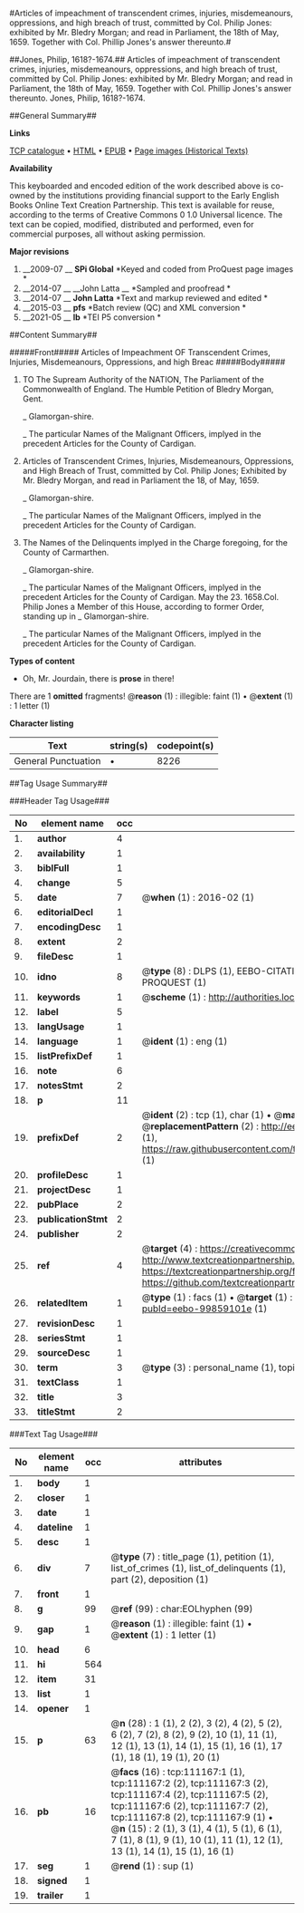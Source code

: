 #Articles of impeachment of transcendent crimes, injuries, misdemeanours, oppressions, and high breach of trust, committed by Col. Philip Jones: exhibited by Mr. Bledry Morgan; and read in Parliament, the 18th of May, 1659. Together with Col. Phillip Jones's answer thereunto.#

##Jones, Philip, 1618?-1674.##
Articles of impeachment of transcendent crimes, injuries, misdemeanours, oppressions, and high breach of trust, committed by Col. Philip Jones: exhibited by Mr. Bledry Morgan; and read in Parliament, the 18th of May, 1659. Together with Col. Phillip Jones's answer thereunto.
Jones, Philip, 1618?-1674.

##General Summary##

**Links**

[TCP catalogue](http://www.ota.ox.ac.uk/tcp/)  • 
[HTML](http://tei.it.ox.ac.uk/tcp/Texts-HTML/free/A75/A75667.html)  • 
[EPUB](http://tei.it.ox.ac.uk/tcp/Texts-EPUB/free/A75/A75667.epub) • 
[Page images (Historical Texts)](https://historicaltexts.jisc.ac.uk/eebo-99859101e)

**Availability**

This keyboarded and encoded edition of the work described above is co-owned by the
    institutions providing financial support to the Early English Books Online Text Creation
    Partnership. This text is available for reuse, according to the terms of  Creative Commons 0 1.0 Universal
    licence. The text can be copied, modified, distributed and performed, even for commercial
    purposes, all without asking permission.

**Major revisions**

1. __2009-07 __ __SPi Global__ *Keyed and coded from ProQuest page images *
1. __2014-07 __ __John Latta __ *Sampled and proofread *
1. __2014-07 __ __John Latta__ *Text and markup reviewed and edited *
1. __2015-03 __ __pfs__ *Batch review (QC) and XML conversion *
1. __2021-05 __ __lb__ *TEI P5 conversion *

##Content Summary##

#####Front#####
Articles of Impeachment OF Transcendent Crimes, Injuries, Misdemeanours, Oppressions, and high Breac
#####Body#####

1. TO The Supream Authority of the NATION, The Parliament of the Commonwealth of England. The Humble Petition of Bledry Morgan, Gent.

    _ Glamorgan-shire.

    _ The particular Names of the Malignant Officers, implyed in the precedent Articles for the County of Cardigan.

1. Articles of Transcendent Crimes, Injuries, Misdemeanours, Oppressions, and High Breach of Trust, committed by Col. Philip Jones; Exhibited by Mr. Bledry Morgan, and read in Parliament the 18, of May, 1659.

    _ Glamorgan-shire.

    _ The particular Names of the Malignant Officers, implyed in the precedent Articles for the County of Cardigan.

1. The Names of the Delinquents implyed in the Charge foregoing, for the County of Carmarthen.

    _ Glamorgan-shire.

    _ The particular Names of the Malignant Officers, implyed in the precedent Articles for the County of Cardigan.
May the 23. 1658.Col. Philip Jones a Member of this House, according to former Order, standing up in
    _ Glamorgan-shire.

    _ The particular Names of the Malignant Officers, implyed in the precedent Articles for the County of Cardigan.

**Types of content**

  * Oh, Mr. Jourdain, there is **prose** in there!

There are 1 **omitted** fragments! 
 @__reason__ (1) : illegible: faint (1)  •  @__extent__ (1) : 1 letter (1)

**Character listing**


|Text|string(s)|codepoint(s)|
|---|---|---|
|General Punctuation|•|8226|

##Tag Usage Summary##

###Header Tag Usage###

|No|element name|occ|attributes|
|---|---|---|---|
|1.|__author__|4||
|2.|__availability__|1||
|3.|__biblFull__|1||
|4.|__change__|5||
|5.|__date__|7| @__when__ (1) : 2016-02 (1)|
|6.|__editorialDecl__|1||
|7.|__encodingDesc__|1||
|8.|__extent__|2||
|9.|__fileDesc__|1||
|10.|__idno__|8| @__type__ (8) : DLPS (1), EEBO-CITATION (1), VID (1), EEBO-PROQUEST (1), STC (3), PROQUEST (1)|
|11.|__keywords__|1| @__scheme__ (1) : http://authorities.loc.gov/ (1)|
|12.|__label__|5||
|13.|__langUsage__|1||
|14.|__language__|1| @__ident__ (1) : eng (1)|
|15.|__listPrefixDef__|1||
|16.|__note__|6||
|17.|__notesStmt__|2||
|18.|__p__|11||
|19.|__prefixDef__|2| @__ident__ (2) : tcp (1), char (1)  •  @__matchPattern__ (2) : ([0-9\-]+):([0-9IVX]+) (1), (.+) (1)  •  @__replacementPattern__ (2) : http://eebo.chadwyck.com/downloadtiff?vid=$1&page=$2 (1), https://raw.githubusercontent.com/textcreationpartnership/Texts/master/tcpchars.xml#$1 (1)|
|20.|__profileDesc__|1||
|21.|__projectDesc__|1||
|22.|__pubPlace__|2||
|23.|__publicationStmt__|2||
|24.|__publisher__|2||
|25.|__ref__|4| @__target__ (4) : https://creativecommons.org/publicdomain/zero/1.0/ (1), http://www.textcreationpartnership.org/docs/. (1), https://textcreationpartnership.org/faq/#faq05 (1), https://github.com/textcreationpartnership (1)|
|26.|__relatedItem__|1| @__type__ (1) : facs (1)  •  @__target__ (1) : https://data.historicaltexts.jisc.ac.uk/view?pubId=eebo-99859101e (1)|
|27.|__revisionDesc__|1||
|28.|__seriesStmt__|1||
|29.|__sourceDesc__|1||
|30.|__term__|3| @__type__ (3) : personal_name (1), topical_term (1), geographic_name (1)|
|31.|__textClass__|1||
|32.|__title__|3||
|33.|__titleStmt__|2||


###Text Tag Usage###

|No|element name|occ|attributes|
|---|---|---|---|
|1.|__body__|1||
|2.|__closer__|1||
|3.|__date__|1||
|4.|__dateline__|1||
|5.|__desc__|1||
|6.|__div__|7| @__type__ (7) : title_page (1), petition (1), list_of_crimes (1), list_of_delinquents (1), part (2), deposition (1)|
|7.|__front__|1||
|8.|__g__|99| @__ref__ (99) : char:EOLhyphen (99)|
|9.|__gap__|1| @__reason__ (1) : illegible: faint (1)  •  @__extent__ (1) : 1 letter (1)|
|10.|__head__|6||
|11.|__hi__|564||
|12.|__item__|31||
|13.|__list__|1||
|14.|__opener__|1||
|15.|__p__|63| @__n__ (28) : 1 (1), 2 (2), 3 (2), 4 (2), 5 (2), 6 (2), 7 (2), 8 (2), 9 (2), 10 (1), 11 (1), 12 (1), 13 (1), 14 (1), 15 (1), 16 (1), 17 (1), 18 (1), 19 (1), 20 (1)|
|16.|__pb__|16| @__facs__ (16) : tcp:111167:1 (1), tcp:111167:2 (2), tcp:111167:3 (2), tcp:111167:4 (2), tcp:111167:5 (2), tcp:111167:6 (2), tcp:111167:7 (2), tcp:111167:8 (2), tcp:111167:9 (1)  •  @__n__ (15) : 2 (1), 3 (1), 4 (1), 5 (1), 6 (1), 7 (1), 8 (1), 9 (1), 10 (1), 11 (1), 12 (1), 13 (1), 14 (1), 15 (1), 16 (1)|
|17.|__seg__|1| @__rend__ (1) : sup (1)|
|18.|__signed__|1||
|19.|__trailer__|1||
